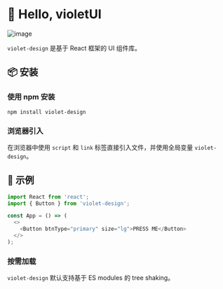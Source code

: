 # 💖 Hello, violetUI

![image](https://raw.githubusercontent.com/zhaoyuuu/violetUI/master/assets/readme-logo.png)

`violet-design` 是基于 React 框架的 UI 组件库。

## 📦 安装

### 使用 npm 安装

`npm install violet-design`

### 浏览器引入

在浏览器中使用 `script` 和 `link` 标签直接引入文件，并使用全局变量 `violet-design`。

## 🔨 示例

```js
import React from 'react';
import { Button } from 'violet-design';

const App = () => (
  <>
    <Button btnType="primary" size="lg">PRESS ME</Button>
  </>
);
```

### 按需加载

`violet-design` 默认支持基于 ES modules 的 tree shaking。
